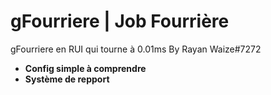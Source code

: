 # gFourriere | Job Fourrière

gFourriere en RUI qui tourne à 0.01ms By Rayan Waize#7272

- __Config simple à comprendre__
- __Système de repport__
